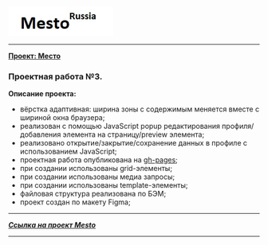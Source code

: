 ![Ссылка на проект Mesto](./images/logo_b.jpg)
****
**[Проект: Место](https://aleksandr-hohlov.github.io/mesto/)**
### Проектная работа №3.

**Описание проекта:**

* вёрстка адаптивная: ширина зоны с содержимым меняется вместе с шириной окна браузера;
* реализован с помощью JavaScript popup редактирования профиля/добавления элемента на страницу/preview элемента;
* реализовано открытие/закрытие/сохранение данных в профиле с использованием JavaScript;
* проектная работа опубликована на [gh-pages](https://aleksandr-hohlov.github.io/mesto/);
* при создании использованы grid-элементы;
* при создании использованы медиа запросы;
* при создании использованы template-элементы;
* файловая структура реализована по БЭМ;
* проект создан по макету Figma;


****
***[Ссылка на проект Mesto](https://aleksandr-hohlov.github.io/mesto/)***
****




